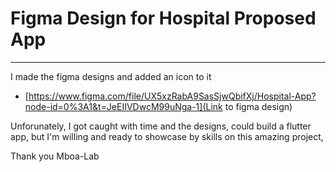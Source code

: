 # Figma Design for Hospital Proposed App
<hr>

I made the figma designs and added an icon to it


- [https://www.figma.com/file/UX5xzRabA9SasSjwQbifXj/Hospital-App?node-id=0%3A1&t=JeEIIVDwcM99uNga-1](Link to figma design)

Unforunately, I got caught with time and the designs, could build a flutter app, but I'm willing and 
ready to showcase by skills on this amazing project,

Thank you Mboa-Lab
